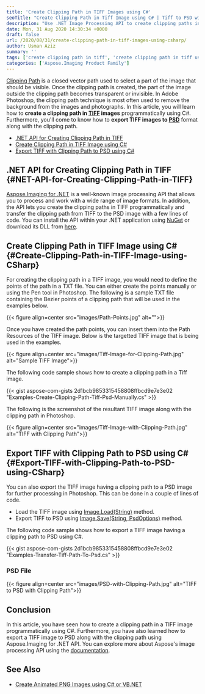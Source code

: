 ```yaml
---
title: 'Create Clipping Path in TIFF Images using C#'
seoTitle: "Create Clipping Path in Tiff Image using C# | Tiff to PSD with Clipping Path"
description: "Use .NET Image Processing API to create clipping paths in TIFF images using C#. Export TIFF images having a clipping path to PSD files using C# or VB.NET."
date: Mon, 31 Aug 2020 14:30:34 +0000
draft: false
url: /2020/08/31/create-clipping-path-in-tiff-images-using-csharp/
author: Usman Aziz
summary: ''
tags: ['create clipping path in tiff', 'create clipping path in tiff using csharp', 'export tiff with clipping path to psd', 'tiff to psd']
categories: ['Aspose.Imaging Product Family']
---
```


[Clipping Path][1] is a closed vector path used to select a part of the image that should be visible. Once the clipping path is created, the part of the image outside the clipping path becomes transparent or invisible. In Adobe Photoshop, the clipping path technique is most often used to remove the background from the images and photographs. In this article, you will learn how to **create a clipping path in [TIFF][2] images** programmatically using C#. Furthermore, you'll come to know how to **export TIFF images to [PSD][3]** format along with the clipping path.

*   [.NET API for Creating Clipping Path in TIFF][4]
*   [Create Clipping Path in TIFF Image using C#][5]
*   [Export TIFF with Clipping Path to PSD using C#][6]

## .NET API for Creating Clipping Path in TIFF {#NET-API-for-Creating-Clipping-Path-in-TIFF}

[Aspose.Imaging for .NET][7] is a well-known image processing API that allows you to process and work with a wide range of image formats. In addition, the API lets you create the clipping paths in TIFF programmatically and transfer the clipping path from TIFF to the PSD image with a few lines of code. You can install the API within your .NET application using [NuGet][8] or download its DLL from [here][9].

## Create Clipping Path in TIFF Image using C# {#Create-Clipping-Path-in-TIFF-Image-using-CSharp}

For creating the clipping path in a TIFF image, you would need to define the points of the path in a TXT file. You can either create the points manually or using the Pen tool in Photoshop. The following is a sample TXT file containing the Bezier points of a clipping path that will be used in the examples below.



{{< figure align=center src="images/Path-Points.jpg" alt="">}}


Once you have created the path points, you can insert them into the Path Resources of the TIFF image. Below is the targetted TIFF image that is being used in the examples.



{{< figure align=center src="images/Tiff-Image-for-Clipping-Path.jpg" alt="Sample TIFF Image">}}


The following code sample shows how to create a clipping path in a Tiff image.

{{< gist aspose-com-gists 2d1bcb9853315458808ffbcd9e7e3e02 "Examples-Create-Clipping-Path-Tiff-Psd-Manually.cs" >}}

The following is the screenshot of the resultant TIFF image along with the clipping path in Photoshop.



{{< figure align=center src="images/Tiff-Image-with-Clipping-Path.jpg" alt="TIFF with Clipping Path">}}


## Export TIFF with Clipping Path to PSD using C# {#Export-TIFF-with-Clipping-Path-to-PSD-using-CSharp}

You can also export the TIFF image having a clipping path to a PSD image for further processing in Photoshop. This can be done in a couple of lines of code.

*   Load the TIFF image using [Image.Load(String)][10] method.
*   Export TIFF to PSD using [Image.Save(String, PsdOptions)][11] method.

The following code sample shows how to export a TIFF image having a clipping path to PSD using C#.

{{< gist aspose-com-gists 2d1bcb9853315458808ffbcd9e7e3e02 "Examples-Transfer-Tiff-Path-To-Psd.cs" >}}

### PSD File



{{< figure align=center src="images/PSD-with-Clipping-Path.jpg" alt="TIFF to PSD with Clipping Path">}}


## Conclusion

In this article, you have seen how to create a clipping path in a TIFF image programmatically using C#. Furthermore, you have also learned how to export a TIFF image to PSD along with the clipping path using Aspose.Imaging for .NET API. You can explore more about Aspose's image processing API using the [documentation][12].

## See Also

*   [Create Animated PNG Images using C# or VB.NET][13]




[1]: https://en.wikipedia.org/wiki/Clipping_path
[2]: https://docs.fileformat.com/image/tiff/
[3]: https://docs.fileformat.com/image/psd/
[4]: #NET-API-for-Creating-Clipping-Path-in-TIFF
[5]: #Create-Clipping-Path-in-TIFF-Image-using-CSharp
[6]: #Export-TIFF-with-Clipping-Path-to-PSD-using-CSharp
[7]: https://products.aspose.com/imaging/net
[8]: http://nuget.org/packages/Aspose.Imaging
[9]: https://downloads.aspose.com/imaging/net
[10]: https://apireference.aspose.com/imaging/net/aspose.imaging.image/load/methods/2
[11]: https://apireference.aspose.com/imaging/net/aspose.imaging.image/save/methods/3
[12]: https://docs.aspose.com/imaging/net/getting-started/
[13]: https://blog.aspose.com/2020/07/02/create-animated-png-using-csharp-or-vb.net/





